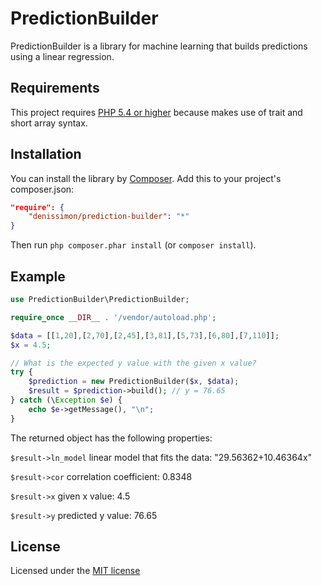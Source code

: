 PredictionBuilder
=================

PredictionBuilder is a library for machine learning that builds predictions using a linear regression.

Requirements
------------

This project requires [PHP 5.4 or higher](http://php.net) because makes use of trait and short array syntax.

Installation
------------

You can install the library by [Composer](https://getcomposer.org). Add this to your project's composer.json:

``` json
"require": {
    "denissimon/prediction-builder": "*"
}
```

Then run `php composer.phar install` (or `composer install`).

Example
-------

``` php
use PredictionBuilder\PredictionBuilder;

require_once __DIR__ . '/vendor/autoload.php';

$data = [[1,20],[2,70],[2,45],[3,81],[5,73],[6,80],[7,110]];
$x = 4.5;

// What is the expected y value with the given x value?
try {
    $prediction = new PredictionBuilder($x, $data);
    $result = $prediction->build(); // y = 76.65
} catch (\Exception $e) {
    echo $e->getMessage(), "\n";
}
```

The returned object has the following properties:

`$result->ln_model` linear model that fits the data: "29.56362+10.46364x"

`$result->cor` correlation coefficient: 0.8348

`$result->x` given x value: 4.5

`$result->y` predicted y value: 76.65

License
-------

Licensed under the [MIT license](https://github.com/denissimon/prediction-builder/blob/master/LICENSE)
